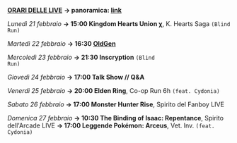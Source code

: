 <b><u>ORARI DELLE LIVE</u></b>
<b>→ panoramica: <a href="https://trello.com/b/iKwdSGf3/sabaku">link</a></b>

<i>Lunedì 21 febbraio</i>
<b>→ 15:00 Kingdom Hearts Union χ</b>, K. Hearts Saga <code>(Blind Run)</code>

<i>Martedì 22 febbraio </i>
<b>→ 16:30 <a href="https://www.twitch.tv/oldgenproject">OldGen</a></b>

<i>Mercoledì 23 febbraio</i>
<b>→ 21:30 Inscryption</b> <code>(Blind Run)</code>

<i>Giovedì 24 febbraio</i>
<b>→ 17:00 Talk Show // Q&A</b>

<i>Venerdì 25 febbraio</i>
<b>→ 20:00 Elden Ring</b>, Co-op Run 6h <code>(feat. Cydonia)</code>

<i>Sabato 26 febbraio</i>
<b>→ 17:00 Monster Hunter Rise</b>, Spirito del Fanboy LIVE

<i>Domenica 27 febbraio</i>
<b>→ 10:30 The Binding of Isaac: Repentance</b>, Spirito dell'Arcade LIVE
<b>→ 17:00 Leggende Pokémon: Arceus</b>, Vet. Inv. <code>(feat. Cydonia)</code>
